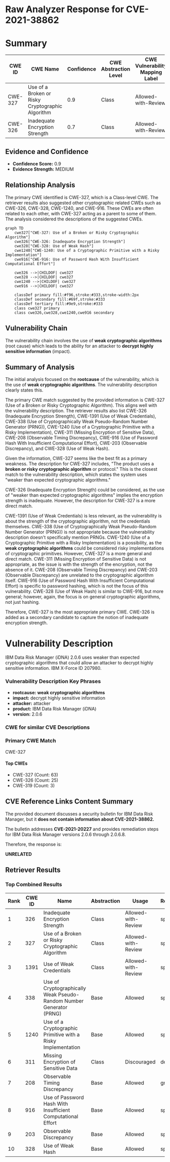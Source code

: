 # Raw Analyzer Response for CVE-2021-38862

# Summary
| CWE ID | CWE Name | Confidence | CWE Abstraction Level | CWE Vulnerability Mapping Label | CWE-Vulnerability Mapping Notes |
|---|---|---|---|---|---|
| CWE-327 | Use of a Broken or Risky Cryptographic Algorithm | 0.9 | Class | Allowed-with-Review | Primary CWE |
| CWE-326 | Inadequate Encryption Strength | 0.7 | Class | Allowed-with-Review | Secondary Candidate |

## Evidence and Confidence

*   **Confidence Score:** 0.9
*   **Evidence Strength:** MEDIUM

## Relationship Analysis
The primary CWE identified is CWE-327, which is a Class-level CWE. The retriever results also suggested other cryptographic related CWEs such as CWE-326, CWE-328, CWE-1240, and CWE-916. These CWEs are often related to each other, with CWE-327 acting as a parent to some of them. The analysis considered the descriptions of the suggested CWEs.

```mermaid
graph TD
    cwe327["CWE-327: Use of a Broken or Risky Cryptographic Algorithm"]
    cwe326["CWE-326: Inadequate Encryption Strength"]
    cwe328["CWE-328: Use of Weak Hash"]
    cwe1240["CWE-1240: Use of a Cryptographic Primitive with a Risky Implementation"]
    cwe916["CWE-916: Use of Password Hash With Insufficient Computational Effort"]

    cwe326 -->|CHILDOF| cwe327
    cwe328 -->|CHILDOF| cwe327
    cwe1240 -->|CHILDOF| cwe327
    cwe916 -->|CHILDOF| cwe327
    
    classDef primary fill:#f96,stroke:#333,stroke-width:2px
    classDef secondary fill:#69f,stroke:#333
    classDef tertiary fill:#9e9,stroke:#333
    class cwe327 primary
    class cwe326,cwe328,cwe1240,cwe916 secondary
```

## Vulnerability Chain
The vulnerability chain involves the use of **weak cryptographic algorithms** (root cause) which leads to the ability for an attacker to **decrypt highly sensitive information** (impact).

## Summary of Analysis
The initial analysis focused on the **rootcause** of the vulnerability, which is the use of **weak cryptographic algorithms**. The vulnerability description clearly states this.

The primary CWE match suggested by the provided information is CWE-327 (Use of a Broken or Risky Cryptographic Algorithm). This aligns well with the vulnerability description. The retriever results also list CWE-326 (Inadequate Encryption Strength), CWE-1391 (Use of Weak Credentials), CWE-338 (Use of Cryptographically Weak Pseudo-Random Number Generator (PRNG)), CWE-1240 (Use of a Cryptographic Primitive with a Risky Implementation), CWE-311 (Missing Encryption of Sensitive Data), CWE-208 (Observable Timing Discrepancy), CWE-916 (Use of Password Hash With Insufficient Computational Effort), CWE-203 (Observable Discrepancy), and CWE-328 (Use of Weak Hash).

Given the information, CWE-327 seems like the best fit as a primary weakness. The description for CWE-327 includes, "The product uses a **broken or risky cryptographic algorithm** or protocol." This is the closest match to the vulnerability description, which states the system uses "weaker than expected cryptographic algorithms."

CWE-326 (Inadequate Encryption Strength) could be considered, as the use of "weaker than expected cryptographic algorithms" implies the encryption strength is inadequate. However, the description for CWE-327 is a more direct match.

CWE-1391 (Use of Weak Credentials) is less relevant, as the vulnerability is about the strength of the cryptographic algorithm, not the credentials themselves. CWE-338 (Use of Cryptographically Weak Pseudo-Random Number Generator (PRNG)) is not appropriate because the vulnerability description doesn't specifically mention PRNGs. CWE-1240 (Use of a Cryptographic Primitive with a Risky Implementation) is a possibility, as the **weak cryptographic algorithms** could be considered risky implementations of cryptographic primitives. However, CWE-327 is a more general and direct match. CWE-311 (Missing Encryption of Sensitive Data) is not appropriate, as the issue is with the strength of the encryption, not the absence of it. CWE-208 (Observable Timing Discrepancy) and CWE-203 (Observable Discrepancy) are unrelated to the cryptographic algorithm itself. CWE-916 (Use of Password Hash With Insufficient Computational Effort) is specific to password hashing, which is not the focus of this vulnerability. CWE-328 (Use of Weak Hash) is similar to CWE-916, but more general; however, again, the focus is on general cryptographic algorithms, not just hashing.

Therefore, CWE-327 is the most appropriate primary CWE. CWE-326 is added as a secondary candidate to capture the notion of inadequate encryption strength.

# Vulnerability Description
IBM Data Risk Manager (iDNA) 2.0.6 uses weaker than expected cryptographic algorithms that could allow an attacker to decrypt highly sensitive information. IBM X-Force ID 207980.

### Vulnerability Description Key Phrases
- **rootcause:** **weak cryptographic algorithms**
- **impact:** decrypt highly sensitive information
- **attacker:** attacker
- **product:** IBM Data Risk Manager (iDNA)
- **version:** 2.0.6

### CWE for similar CVE Descriptions
### Primary CWE Match
CWE-327

#### Top CWEs
- CWE-327 (Count: 63)
- CWE-326 (Count: 25)
- CWE-319 (Count: 3)

## CVE Reference Links Content Summary
The provided document discusses a security bulletin for IBM Data Risk Manager, but it **does not contain information about CVE-2021-38862.**

The bulletin addresses **CVE-2021-20227** and provides remediation steps for IBM Data Risk Manager versions 2.0.6 through 2.0.6.8.

Therefore, the response is:

**UNRELATED**

## Retriever Results

### Top Combined Results

| Rank | CWE ID | Name | Abstraction | Usage  | Retrievers | Individual Scores |
|------|--------|------|-------------|-------|------------|-------------------|
| 1 | 326 | Inadequate Encryption Strength | Class | Allowed-with-Review | sparse | 0.360 |
| 2 | 327 | Use of a Broken or Risky Cryptographic Algorithm | Class | Allowed-with-Review | sparse | 0.322 |
| 3 | 1391 | Use of Weak Credentials | Class | Allowed-with-Review | sparse | 0.169 |
| 4 | 338 | Use of Cryptographically Weak Pseudo-Random Number Generator (PRNG) | Base | Allowed | sparse | 0.166 |
| 5 | 1240 | Use of a Cryptographic Primitive with a Risky Implementation | Base | Allowed | sparse | 0.163 |
| 6 | 311 | Missing Encryption of Sensitive Data | Class | Discouraged | dense | 0.540 |
| 7 | 208 | Observable Timing Discrepancy | Base | Allowed | graph | 0.002 |
| 8 | 916 | Use of Password Hash With Insufficient Computational Effort | Base | Allowed | sparse | 0.148 |
| 9 | 203 | Observable Discrepancy | Base | Allowed | sparse | 0.144 |
| 10 | 328 | Use of Weak Hash | Base | Allowed | sparse | 0.144 |